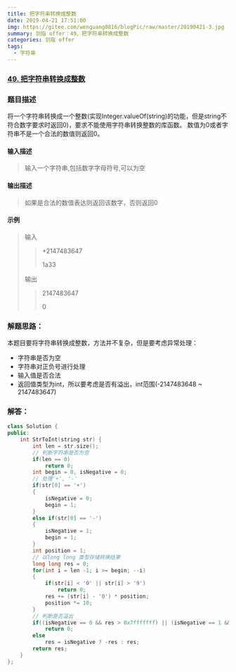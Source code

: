 ```yaml
---
title: 把字符串转换成整数
date: 2019-04-21 17:51:00
img: https://gitee.com/wenguang0816/blogPic/raw/master/20190421-3.jpg
summary: 剑指 offer：49、把字符串转换成整数
categories: 剑指 offer
tags:
  - 字符串
---
```

### [49\. 把字符串转换成整数](https://www.nowcoder.com/practice/1277c681251b4372bdef344468e4f26e?tpId=13&tqId=11202&tPage=1&rp=1&ru=/ta/coding-interviews&qru=/ta/coding-interviews/question-ranking)

### 题目描述
将一个字符串转换成一个整数(实现Integer.valueOf(string)的功能，但是string不符合数字要求时返回0)，要求不能使用字符串转换整数的库函数。 数值为0或者字符串不是一个合法的数值则返回0。

#### 输入描述
> 输入一个字符串,包括数字字母符号,可以为空

#### 输出描述
> 如果是合法的数值表达则返回该数字，否则返回0

#### 示例
> 输入
>> +2147483647
>>
>> 1a33
>
> 输出
>> 2147483647
>>
>> 0

### 解题思路：
本题目要将字符串转换成整数，方法并不复杂，但是要考虑异常处理：
+ 字符串是否为空
+ 字符串对正负号进行处理
+ 输入值是否合法
+ 返回值类型为int，所以要考虑是否有溢出，int范围(-2147483648 ~ 2147483647)

### 解答：

```cpp
class Solution {
public:
    int StrToInt(string str) {
        int len = str.size();
        // 判断字符串是否为空
        if(len == 0)
            return 0;
        int begin = 0, isNegative = 0;
        // 处理'+', '-'
        if(str[0] == '+')
        {
            isNegative = 0;
            begin = 1;
        }
        else if(str[0] == '-')
        {
            isNegative = 1;
            begin = 1;
        }
        int position = 1;
        // 以long long 类型存储转换结果
        long long res = 0;
        for(int i = len -1; i >= begin; --i)
        {
            if(str[i] < '0' || str[i] > '9')
                return 0;
            res += (str[i] - '0') * position;
            position *= 10;
        }
        // 判断是否溢出
        if((isNegative == 0 && res > 0x7fffffff) || (isNegative == 1 && res > 0x80000000))
            return 0;
        else
            res = isNegative ? -res : res;
        return res;
    }
};
```